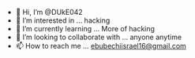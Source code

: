 - 👋 Hi, I’m @DUkE042
- 👀 I’m interested in ... hacking
- 🌱 I’m currently learning ... More of hacking
- 💞️ I’m looking to collaborate with ... anyone anytime
- 📫 How to reach me ... ebubechiisrael16@gmail.com

<!---
DUkE042/DUkE042 is a ✨ special ✨ repository because its `README.md` (this file) appears on your GitHub profile.
You can click the Preview link to take a look at your changes.
--->
